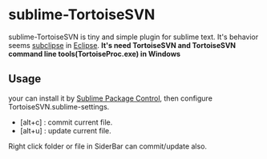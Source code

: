 sublime-TortoiseSVN
===================

sublime-TortoiseSVN is tiny and simple plugin for sublime text.
It's behavior seems [subclipse](http://subclipse.tigris.org/) in [Eclipse](http://www.eclipse.org/).
**It's need TortoiseSVN and TortoiseSVN command line tools(TortoiseProc.exe) in Windows**

Usage
-----

your can install it by [Sublime Package Control](http://wbond.net/sublime_packages/package_control),
then configure TortoiseSVN.sublime-settings.

- [alt+c] : commit current file. 
- [alt+u] : update current file. 

Right click folder or file in SiderBar can commit/update also.


